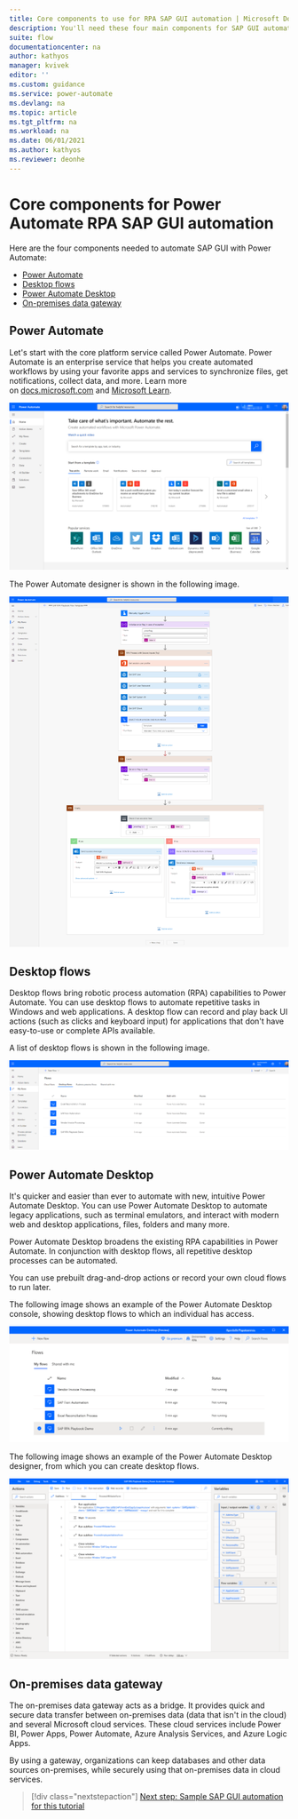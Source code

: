 ```yaml
---
title: Core components to use for RPA SAP GUI automation | Microsoft Docs
description: You'll need these four main components for SAP GUI automation with Power Automate.
suite: flow
documentationcenter: na
author: kathyos
manager: kvivek
editor: ''
ms.custom: guidance
ms.service: power-automate
ms.devlang: na
ms.topic: article
ms.tgt_pltfrm: na
ms.workload: na
ms.date: 06/01/2021
ms.author: kathyos
ms.reviewer: deonhe
---
```


# Core components for Power Automate RPA SAP GUI automation

Here are the four components needed to automate SAP GUI with Power Automate:

- [Power Automate](#power-automate)
- [Desktop flows](#desktop-flows)
- [Power Automate Desktop](#power-automate-desktop)
- [On-premises data gateway](#on-premises-data-gateway)

## Power Automate

Let's start with the core platform service called Power Automate. Power Automate is an enterprise service that helps you create automated workflows by using your favorite apps and services to synchronize files, get notifications, collect data, and more. Learn more on [docs.microsoft.com](../../getting-started.md) and [Microsoft Learn](../../learning-catalog/learning-catalog.md).

![Screenshot of the Power Automate portal home page.](media/power-automate-website.png)

The Power Automate designer is shown in the following image.

![Screenshot of the flow in the designer.](media/power-automate-flow-authoring.png)

## Desktop flows

Desktop flows bring robotic process automation (RPA) capabilities to Power Automate. You can use desktop flows to automate repetitive tasks in Windows and web applications. A desktop flow can record and play back UI actions (such as clicks and keyboard input) for applications that don't have easy-to-use or complete APIs available.

A list of desktop flows is shown in the following image.

![Screenshot of the Desktop flows tab on the Power Automate portal My flows screen.](media/my-flows-screen.png)

## Power Automate Desktop

It's quicker and easier than ever to automate with new, intuitive Power Automate Desktop. You can use Power Automate Desktop to automate legacy applications, such as terminal emulators, and interact with modern web and desktop applications, files, folders and many more.

Power Automate Desktop broadens the existing RPA capabilities in Power Automate. In conjunction with desktop flows, all repetitive desktop processes can be automated.

You can use prebuilt drag-and-drop actions or record your own cloud flows to run later.

The following image shows an example of the Power Automate Desktop console, showing desktop flows to which an individual has access.

![Screenshot of Power Automate Desktop console home screen.](media/power-automate-desktop-console.png)

The following image shows an example of the Power Automate Desktop designer, from which you can create desktop flows.

![Screenshot of Power Automate Desktop authoring experience that shows variables and the main tab.](media/power-automate-desktop-authoring.png)

## On-premises data gateway

The on-premises data gateway acts as a bridge. It provides quick and secure data transfer between on-premises data (data that isn't in the cloud) and several Microsoft cloud services. These cloud services include Power BI, Power Apps, Power Automate, Azure Analysis Services, and Azure Logic Apps.

By using a gateway, organizations can keep databases and other data sources on-premises, while securely using that on-premises data in cloud services.

> [!div class="nextstepaction"]
> [Next step: Sample SAP GUI automation for this tutorial](sample-sap-scenario.md)
